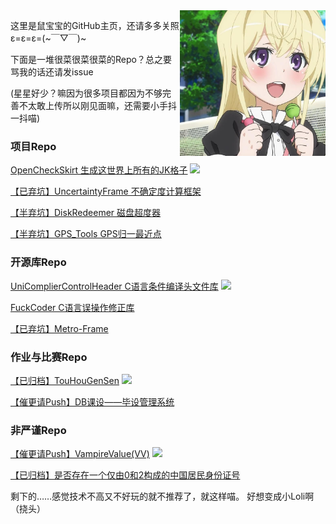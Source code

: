 <img align="right" src="LaoshuBaby.png" width="233" height="233">

这里是鼠宝宝的GitHub主页，还请多多关照ε=ε=ε=(~￣▽￣)~

下面是一堆很菜很菜很菜的Repo？总之要骂我的话还请发issue

(星星好少？嘛因为很多项目都因为不够完善不太敢上传所以刚见面嘛，还需要小手抖一抖喵)

### 项目Repo

[OpenCheckSkirt 生成这世界上所有的JK格子](https://github.com/LaoshuBaby/OpenCheckSkirt) [![](https://img.shields.io/github/stars/LaoshuBaby/OpenCheckSkirt.svg?style=flat-square&logo=github&logoWidth=20&label=Star&labelColor=ce1126&color=fcd116&message=LAOSHUBABYMOE)](https://github.com/LaoshuBaby/OpenCheckSkirt/stargazers)
    
[【已弃坑】UncertaintyFrame 不确定度计算框架](https://github.com/LaoshuBaby/UncertaintyFrame)<!--[![](https://img.shields.io/github/stars/LaoshuBaby/UncertaintyFrame.svg?style=flat-square&logo=github&logoWidth=20&label=Star&labelColor=ce1126&color=fcd116&message=LAOSHUBABYMOE)](https://github.com/LaoshuBaby/UncertaintyFrame/stargazers)-->
    
[【半弃坑】DiskRedeemer 磁盘超度器](https://github.com/LaoshuBaby/DiskRedeemer)<!--[![](https://img.shields.io/github/stars/LaoshuBaby/DiskRedeemer.svg?style=flat-square&logo=github&logoWidth=20&label=Star&labelColor=ce1126&color=fcd116&message=LAOSHUBABYMOE)](https://github.com/LaoshuBaby/DiskRedeemer/stargazers)-->
    
[【半弃坑】GPS_Tools GPS归一最近点](https://github.com/LaoshuBaby/GPS_Tools_demo)<!--[![](https://img.shields.io/github/stars/LaoshuBaby/GPS_Tools_demo.svg?style=flat-square&logo=github&logoWidth=20&label=Star&labelColor=ce1126&color=fcd116&message=LAOSHUBABYMOE)](https://github.com/LaoshuBaby/GPS_Tools_demo/stargazers)-->
    
### 开源库Repo

[UniComplierControlHeader C语言条件编译头文件库](https://github.com/LaoshuBaby/UniComplierControlHeader) [![](https://img.shields.io/github/stars/LaoshuBaby/UniComplierControlHeader.svg?style=flat-square&logo=github&logoWidth=20&label=Star&labelColor=ce1126&color=fcd116&message=LAOSHUBABYMOE)](https://github.com/LaoshuBaby/UniComplierControlHeader/stargazers)

[FuckCoder C语言误操作修正库](https://github.com/LaoshuBaby/FuckCoder)<!--[![](https://img.shields.io/github/stars/LaoshuBaby/FuckCoder.svg?style=flat-square&logo=github&logoWidth=20&label=Star&labelColor=ce1126&color=fcd116&message=LAOSHUBABYMOE)](https://github.com/LaoshuBaby/FuckCoder/stargazers)-->
    
[【已弃坑】Metro-Frame](https://github.com/LaoshuBaby/Metro-Frame) <!--[![](https://img.shields.io/github/stars/LaoshuBaby/Metro-Frame.svg?style=flat-square&logo=github&logoWidth=20&label=Star&labelColor=ce1126&color=fcd116&message=LAOSHUBABYMOE)](https://github.com/LaoshuBaby/Metro-Frame/stargazers)-->

### 作业与比赛Repo

[【已归档】TouHouGenSen](https://github.com/LaoshuBaby/TouHouGenSen) [![](https://img.shields.io/github/stars/LaoshuBaby/TouHouGenSen.svg?style=flat-square&logo=github&logoWidth=20&label=Star&labelColor=ce1126&color=fcd116&message=LAOSHUBABYMOE)](https://github.com/LaoshuBaby/TouHouGenSen/stargazers)
    
[【催更请Push】DB课设——毕设管理系统 ](https://github.com/LaoshuBaby/GraduationProjectManagerSystem) <!--[![](https://img.shields.io/github/stars/LaoshuBaby/GraduationProjectManagerSystem.svg?style=flat-square&logo=github&logoWidth=20&label=Star&labelColor=ce1126&color=fcd116&message=LAOSHUBABYMOE)](https://github.com/LaoshuBaby/GraduationProjectManagerSystem/stargazers)-->

### 非严谨Repo

[【催更请Push】VampireValue(VV)](https://github.com/LaoshuBaby/VampireValue) [![](https://img.shields.io/github/stars/LaoshuBaby/VampireValue.svg?style=flat-square&logo=github&logoWidth=20&label=Star&labelColor=ce1126&color=fcd116&message=LAOSHUBABYMOE)](https://github.com/LaoshuBaby/VampireValue/stargazers)
    
[【已归档】是否存在一个仅由0和2构成的中国居民身份证号](https://github.com/LaoshuBaby/ID-consist-of-0-and-2)<!--[![](https://img.shields.io/github/stars/LaoshuBaby/ID-consist-of-0-and-2.svg?style=flat-square&logo=github&logoWidth=20&label=Star&labelColor=ce1126&color=fcd116&message=LAOSHUBABYMOE)](https://github.com/LaoshuBaby/ID-consist-of-0-and-2/stargazers)-->

剩下的……感觉技术不高又不好玩的就不推荐了，就这样喵。
好想变成小Loli啊（挠头）

